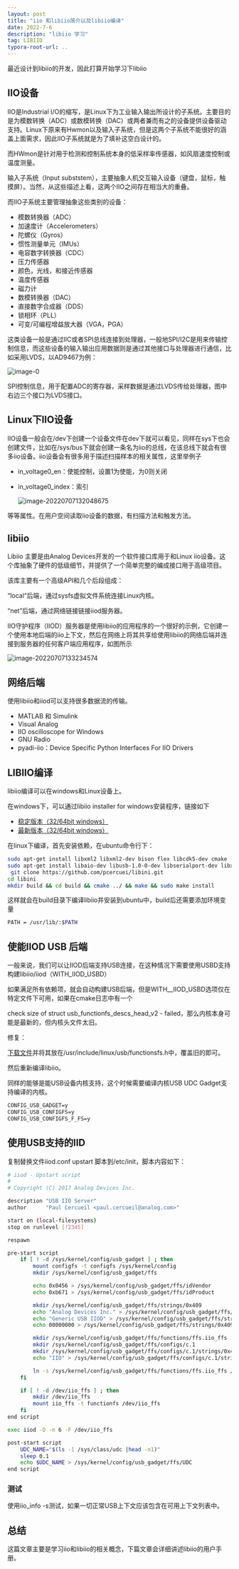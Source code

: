 ```yaml
---
layout: post
title: "iio 和libiio简介以及libiio编译"
date: 2022-7-6
description: "libiio 学习"
tag: LIBIIO
typora-root-url: ..
---
```


最近设计到libiio的开发，因此打算开始学习下libiio
## IIO设备

IIO是Industrial I/O的缩写，是Linux下为工业输入输出所设计的子系统。主要目的是为模数转换（ADC）或数模转换（DAC）或两者兼而有之的设备提供设备驱动支持。Linux下原来有Hwmon以及输入子系统，但是这两个子系统不能很好的涵盖上面需求，因此IIO子系统就是为了填补这空白设计的。

而HWmon是针对用于检测和控制系统本身的低采样率传感器，如风扇速度控制或温度测量。

输入子系统（Input subststem），主要抽象人机交互输入设备（键盘，鼠标，触摸屏）。当然，从这些描述上看，这两个IIO之间存在相当大的重叠。

而IIO子系统主要管理抽象这些类别的设备：

- 模数转换器（ADC）
- 加速度计（Accelerometers）
- 陀螺仪（Gyros）
- 惯性测量单元（IMUs）
- 电容数字转换器（CDC）
- 压力传感器
- 颜色，光线，和接近传感器
- 温度传感器
- 磁力计
- 数模转换器（DAC）
- 直接数字合成器（DDS）
- 锁相环（PLL）
- 可变/可编程增益放大器（VGA，PGA）

这类设备一般是通过IIC或者SPI总线连接到处理器，一般地SPI/I2C是用来传输控制信息，而这些设备的输入输出应用数据则是通过其他接口与处理器进行通信，比如采用LVDS，以AD9467为例：

![image-0](/images/IIO/image-0.png)

SPI控制信息，用于配置ADC的寄存器，采样数据是通过LVDS传给处理器，图中右边三个接口为LVDS接口。



## Linux下IIO设备

IIO设备一般会在/dev下创建一个设备文件在dev下就可以看见，同样在sys下也会创建文件，比如在/sys/bus下就会创建一条名为iio的总线，在该总线下就会有很多iio设备。iio设备会有很多用于描述扫描样本的相关属性，这里举例子

- in_voltage0_en：使能控制，设置1为使能，为0则关闭

- in_voltage0_index：索引

  ![image-20220707132048675](/images/IIO/image-1.png)

等等属性。在用户空间读取iio设备的数据，有扫描方法和触发方法。



## libiio

Libiio 主要是由Analog Devices开发的一个软件接口库用于和Linux iio设备。这个库抽象了硬件的低级细节，并提供了一个简单完整的编成接口用于高级项目。

该库主要有一个高级API和几个后段组成：

“local“后端，通过sysfs虚拟文件系统连接Linux内核。

“net”后端，通过网络链接链接iiod服务器。

IIO守护程序（IIOD）服务器是使用libiio的应用程序的一个很好的示例，它创建一个使用本地后端的iio上下文，然后在网络上将其共享给使用libiio的网络后端并连接到服务器的任何客户端应用程序，如图所示

![image-20220707133234574](/images/IIO/image-2.png)



## 网络后端

使用libiio和iiod可以支持很多数据流的传输。

- MATLAB 和 Simulink
- Visual Analog
- IIO oscilloscope for Windows
- GNU Radio
- pyadi-iio：Device Specific Python Interfaces For IIO Drivers



## LIBIIO编译

libiio编译可以在windows和Linux设备上。

在windows下，可以通过libiio installer for windows安装程序，链接如下

- [稳定版本（32/64bit windows）](https://github.com/analogdevicesinc/libiio/releases)
- [最新版本（32/64bit windows）](https://ci.appveyor.com/project/analogdevicesinc/libiio/build/artifacts?branch=master)



在linux下编译，首先安装依赖，在ubuntu命令行下：

```sh
sudo apt-get install libxml2 libxml2-dev bison flex libcdk5-dev cmake
sudo apt-get install libaio-dev libusb-1.0-0-dev libserialport-dev libxml2-dev libavahi-client-dev doxygen graphviz
 git clone https://github.com/pcercuei/libini.git
cd libini
mkdir build && cd build && cmake ../ && make && sudo make install
```

这样就会在build目录下编译libiio并安装到ubuntu中，build后还需要添加环境变量

```sh
PATH = /usr/lib/:$PATH
```



## 使能IIOD USB 后端

一般来说，我们可以让IIOD后端支持USB连接，在这种情况下需要使用USBD支持构建libiio/iiod（WITH_IIOD_USBD）

如果满足所有依赖项，就会自动构建USB后端，但是WITH__IIOD_USBD选项仅在特定文件下可用，如果在cmake日志中有一个

check size of struct usb_functionfs_descs_head_v2 - failed，那么内核本身可能是最新的，但内核头文件太旧。

修复：

[下载文件](https://raw.githubusercontent.com/torvalds/linux/master/include/uapi/linux/usb/functionfs.h)并将其放在/usr/include/linux/usb/functionsfs.h中，覆盖旧的即可。

然后重新编译libiio。

同样的能够是能USB设备内核支持，这个时候需要编译内核USB UDC Gadget支持编译的内核。

```txt
CONFIG_USB_GADGET=y
CONFIG_USB_CONFIGFS=y
CONFIG_USB_CONFIGFS_F_FS=y
```



## 使用USB支持的IID

复制替换文件iiod.conf upstart 脚本到/etc/init，脚本内容如下：

```sh
# iiod - Upstart script
#
# Copyright (C) 2017 Analog Devices Inc.

description "USB IIO Server"
author      "Paul Cercueil <paul.cercueil@analog.com>"

start on (local-filesystems)
stop on runlevel [!2345]

respawn

pre-start script
	if [ ! -d /sys/kernel/config/usb_gadget ] ; then
		mount configfs -t configfs /sys/kernel/config
		mkdir /sys/kernel/config/usb_gadget/ffs

		echo 0x0456 > /sys/kernel/config/usb_gadget/ffs/idVendor
		echo 0xb671 > /sys/kernel/config/usb_gadget/ffs/idProduct

		mkdir /sys/kernel/config/usb_gadget/ffs/strings/0x409
		echo "Analog Devices Inc." > /sys/kernel/config/usb_gadget/ffs/strings/0x409/manufacturer
		echo "Generic USB IIOD" > /sys/kernel/config/usb_gadget/ffs/strings/0x409/product
		echo 00000000 > /sys/kernel/config/usb_gadget/ffs/strings/0x409/serialnumber

		mkdir /sys/kernel/config/usb_gadget/ffs/functions/ffs.iio_ffs
		mkdir /sys/kernel/config/usb_gadget/ffs/configs/c.1
		mkdir /sys/kernel/config/usb_gadget/ffs/configs/c.1/strings/0x409
		echo "IIO" > /sys/kernel/config/usb_gadget/ffs/configs/c.1/strings/0x409/configuration

		ln -s /sys/kernel/config/usb_gadget/ffs/functions/ffs.iio_ffs /sys/kernel/config/usb_gadget/ffs/configs/c.1/ffs.iio_ffs
	fi

	if [ ! -d /dev/iio_ffs ] ; then
		mkdir /dev/iio_ffs
		mount iio_ffs -t functionfs /dev/iio_ffs
	fi
end script

exec iiod -D -n 6 -F /dev/iio_ffs

post-start script
	UDC_NAME="$(ls -1 /sys/class/udc |head -n1)"
	sleep 0.1
	echo $UDC_NAME > /sys/kernel/config/usb_gadget/ffs/UDC
end script
```



### 测试

使用iio_info -s测试，如果一切正常USB上下文应该包含在可用上下文列表中。



## 总结

这篇文章主要是学习iio和libiio的相关概念，下篇文章会详细讲述libiio的用户手册。
